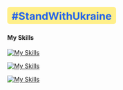 [![StandWithUkraine](https://raw.githubusercontent.com/vshymanskyy/StandWithUkraine/main/badges/StandWithUkraine.svg)](https://github.com/vshymanskyy/StandWithUkraine/blob/main/docs/README.md)


<!--
![Random Unsplash image](https://source.unsplash.com/random/904x452)
-->

<!--
**magnobiet/magnobiet** is a ✨ _special_ ✨ repository because its `README.md` (this file) appears on your GitHub profile.

Here are some ideas to get you started:

- 🔭 I’m currently working on ...
- 🌱 I’m currently learning ...
- 👯 I’m looking to collaborate on ...
- 🤔 I’m looking for help with ...
- 💬 Ask me about ...
- 📫 How to reach me: ...
- 😄 Pronouns: ...
- ⚡ Fun fact: ...
-->

<!-- ![Magno's GitHub stats](https://github-readme-stats.vercel.app/api?username=magnobiet&show_icons=true&theme=monokai&include_all_commits=true&count_private=true)

![Magno's GitHub stats](https://github-readme-stats.vercel.app/api/top-langs/?username=magnobiet&layout=compact&langs_count=16&theme=monokai) -->

#### My Skills

[![My Skills](https://skillicons.dev/icons?i=html,css,js,sass,jquery,ts,bootstrap,angular,nodejs,md)](https://skillicons.dev)

[![My Skills](https://skillicons.dev/icons?i=linux,bash,git,docker,cloudflare,vscode)](https://skillicons.dev)

[![My Skills](https://skillicons.dev/icons?i=figma)](https://skillicons.dev)



